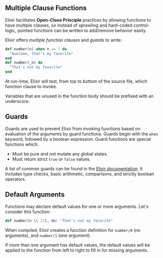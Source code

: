 ## Multiple Clause Functions

Elixir facilitates **Open-Close Principle** practices by allowing functions to have multiple clauses, so instead of sprawling and hard-coded control-logic, pointed functions can be written to add/remove behavior easily.

Elixir offers _multiple function clauses_ and _guards_ to write:

```elixir
def number(n) when n == 7 do
  "Awesome, that's my favorite"
end
def number(_n) do
  "That's not my favorite"
end
```

At run-time, Elixir will test, from top to bottom of the source file, which function clause to invoke.

Variables that are unused in the function body should be prefixed with an underscore.

## Guards

Guards are used to prevent Elixir from invoking functions based on evaluation of the arguments by guard functions. Guards begin with the `when` keyword, followed by a boolean expression. Guard functions are special functions which:

- Must be pure and not mutate any global states.
- Must return strict `true` or `false` values.

A list of common guards can be found in the [Elixir documentation][kernel-guards]. It includes type checks, basic arithmetic, comparisons, and strictly boolean operators.

## Default Arguments

Functions may declare default values for one or more arguments. Let's consider this function:

```elixir
def number(n \\ 13), do: "That's not my favorite"
```

When compiled, Elixir creates a function definition for `number/0` (no arguments), and `number/1` (one argument).

If more than one argument has default values, the default values will be applied to the function from left to right to fill in for missing arguments.

[kernel-guards]: https://hexdocs.pm/elixir/master/Kernel.html#guards
